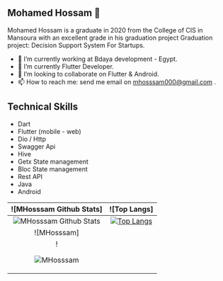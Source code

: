 ## Mohamed Hossam 👋

Mohamed Hossam is a graduate in 2020 from the College of CIS in Mansoura with an excellent grade in his graduation project
Graduation project: Decision Support System For Startups.

- 🔭 I’m currently working at Bdaya development - Egypt.
- 🌱 I’m currently Flutter Developer.
- 👯 I’m looking to collaborate on Flutter & Android.
- 📫 How to reach me: send me email on mhosssam000@gmail.com .

## Technical Skills
- Dart                                                    
- Flutter  (mobile - web)
- Dio / Http
- Swagger Api   
- Hive  
- Getx State management 
- Bloc State management 
- Rest API  
- Java
- Android   


| ![MHosssam Github Stats] | ![Top Langs] | 
|:------:|:-------:|
|![MHosssam Github Stats](https://github-readme-stats.vercel.app/api?username=MHosssam&show_icons=true&theme=dracula)|[![Top Langs](https://github-readme-stats.vercel.app/api/top-langs/?username=MHosssam&exclude_repo=ualehosaini.github.io,free-for-dev&layout=compact&langs_count=8)](https://github.com/ualehosaini)|
| ![MHosssam] |
|!<p><img align="center" src="https://github-readme-streak-stats.herokuapp.com/?user=MHosssam&" alt="MHosssam" /></p> |
<!-- ![MHosssam Github Stats](https://github-readme-stats.vercel.app/api?username=MHosssam&show_icons=true&theme=dracula)
[![Top Langs](https://github-readme-stats.vercel.app/api/top-langs/?username=MHosssam&exclude_repo=ualehosaini.github.io,free-for-dev&layout=compact&langs_count=8)](https://github.com/ualehosaini) -->
<!-- <p><img align="center" src="https://github-readme-streak-stats.herokuapp.com/?user=MHosssam&" alt="MHosssam" /></p>  -->









